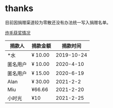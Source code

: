 # thanks
目前因捐赠渠道较为零散还没有办法统一写入捐赠名单。

[炸毛获奖情况](https://github.com/zhamao-robot/thanks/blob/master/reward.md)

| 捐款人 | 捐款金额 | 捐款时间 |
| --- | --- | --- |
| \*水 | ¥ 10.00 | 2019-10-24 |
| 匿名用户 | ¥ 10.00 | 2020-4-10 |
| 匿名用户 | ¥ 15.00 | 2020-6-19 |
| Alan | ¥ 30.00 | 2021-2-2 |
| Miu | ¥66.66 | 2021-2-20 |
| 小时光 | ¥10 | 2021-2-25 |
